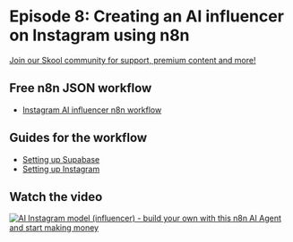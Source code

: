 # Episode 8: Creating an AI influencer on Instagram using n8n

[Join our Skool community for support, premium content and more!](https://www.skool.com/ai-agents-az?gw8)

## Free n8n JSON workflow

- [Instagram AI influencer n8n workflow](instagram_ai_influencer.json)

## Guides for the workflow

- [Setting up Supabase](guide-supabase.md)
- [Setting up Instagram](guide-instagram.md)

## Watch the video

[![AI Instagram model (influencer) - build your own with this n8n AI Agent and start making money](https://img.youtube.com/vi/x7kEfmQrHqo/0.jpg)](https://www.youtube.com/watch?v=x7kEfmQrHqo)
